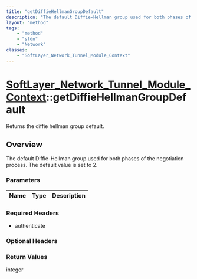 ```yaml
---
title: "getDiffieHellmanGroupDefault"
description: "The default Diffie-Hellman group used for both phases of the negotiation process.  The default value is set to 2."
layout: "method"
tags:
    - "method"
    - "sldn"
    - "Network"
classes:
    - "SoftLayer_Network_Tunnel_Module_Context"
---
```

# [SoftLayer_Network_Tunnel_Module_Context](/reference/services/SoftLayer_Network_Tunnel_Module_Context)::getDiffieHellmanGroupDefault

Returns the diffie hellman group default.


## Overview 
The default Diffie-Hellman group used for both phases of the negotiation process.  The default value is set to 2. 

### Parameters 
|Name | Type | Description |
| --- | --- | --- |


### Required Headers
* authenticate

### Optional Headers

### Return Values
integer

